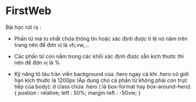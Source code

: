 # FirstWeb

Bài học rút ra :

- Phần tử mà to nhất chứa thông tin hoặc xác định được tỉ lệ nó năm trên trang nên để đơn vị là vh,vw,...
- Các phần tử con nằm trong các khối xác định được sẵn kích thước thì nên để đơn vị là %

- Kỹ năng tô tàu tràn viền background của .hero ngay cả khi .hero có giới hạn kích thước là 1200px (Áp dụng cho cả phần tử không phải con trực tiếp của body):
  ở class chứa .hero ( là box-format hay box-around-hero)
  {
  postion : relative;
  left : 50%;
  margin-left : -50vw;
  }

